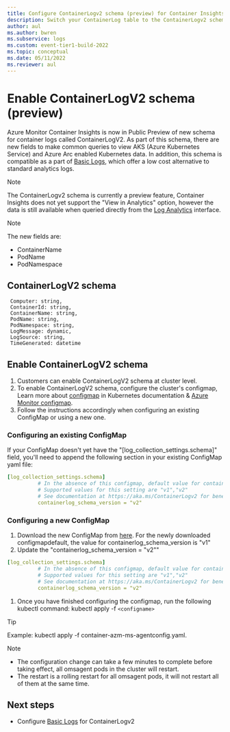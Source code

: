 ```yaml
---
title: Configure ContainerLogv2 schema (preview) for Container Insights
description: Switch your ContainerLog table to the ContainerLogv2 schema
author: aul
ms.author: bwren
ms.subservice: logs
ms.custom: event-tier1-build-2022
ms.topic: conceptual
ms.date: 05/11/2022
ms.reviewer: aul
---
```


# Enable ContainerLogV2 schema (preview)
Azure Monitor Container Insights is now in Public Preview of new schema for container logs called ContainerLogV2. As part of this schema, there are new fields to make common queries to view AKS (Azure Kubernetes Service) and Azure Arc enabled Kubernetes data. In addition, this schema is compatible as a part of [Basic Logs](../logs/basic-logs-configure.md), which offer a low cost alternative to standard analytics logs.

> [!NOTE]
> The ContainerLogv2 schema is currently a preview feature, Container Insights does not yet support the "View in Analytics" option, however the data is still available when queried directly from the [Log Analytics](./container-insights-log-query.md) interface.

>[!NOTE]
>The new fields are:
>* ContainerName
>* PodName
>* PodNamespace

## ContainerLogV2 schema
```kusto
 Computer: string,
 ContainerId: string,
 ContainerName: string,
 PodName: string,
 PodNamespace: string,
 LogMessage: dynamic,
 LogSource: string,
 TimeGenerated: datetime
```
## Enable ContainerLogV2 schema
1. Customers can enable ContainerLogV2 schema at cluster level. 
2. To enable ContainerLogV2 schema, configure the cluster's configmap, Learn more about [configmap](https://kubernetes.io/docs/tasks/configure-pod-container/configure-pod-configmap/) in Kubernetes documentation & [Azure Monitor configmap](./container-insights-agent-config.md#configmap-file-settings-overview).
3. Follow the instructions accordingly when configuring an existing ConfigMap or using a new one.

### Configuring an existing ConfigMap
If your ConfigMap doesn't yet have the "[log_collection_settings.schema]" field, you'll need to append the following section in your existing ConfigMap yaml file:

```yaml
[log_collection_settings.schema]
          # In the absence of this configmap, default value for containerlog_schema_version is "v1"
          # Supported values for this setting are "v1","v2"
          # See documentation at https://aka.ms/ContainerLogv2 for benefits of v2 schema over v1 schema before opting for "v2" schema
          containerlog_schema_version = "v2"
```

### Configuring a new ConfigMap
1. Download the new ConfigMap from [here](https://aka.ms/container-azm-ms-agentconfig). For the newly downloaded configmapdefault, the value for containerlog_schema_version is "v1"
1. Update the "containerlog_schema_version = "v2""

```yaml
[log_collection_settings.schema]
          # In the absence of this configmap, default value for containerlog_schema_version is "v1"
          # Supported values for this setting are "v1","v2"
          # See documentation at https://aka.ms/ContainerLogv2 for benefits of v2 schema over v1 schema before opting for "v2" schema
          containerlog_schema_version = "v2"
```

1. Once you have finished configuring the configmap, run the following kubectl command: kubectl apply -f `<configname>`

>[!TIP]
>Example: kubectl apply -f container-azm-ms-agentconfig.yaml.

>[!NOTE]
>* The configuration change can take a few minutes to complete before taking effect, all omsagent pods in the cluster will restart. 
>* The restart is a rolling restart for all omsagent pods, it will not restart all of them at the same time.

## Next steps
* Configure [Basic Logs](../logs/basic-logs-configure.md) for ContainerLogv2
